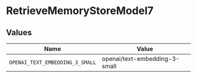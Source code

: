 # RetrieveMemoryStoreModel7


## Values

| Name                            | Value                           |
| ------------------------------- | ------------------------------- |
| `OPENAI_TEXT_EMBEDDING_3_SMALL` | openai/text-embedding-3-small   |